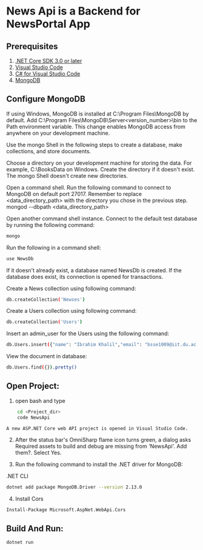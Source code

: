 # News Api is a Backend for NewsPortal App 

## Prerequisites
1. [.NET Core SDK 3.0 or later](https://dotnet.microsoft.com/download/dotnet)
2. [Visual Studio Code](https://code.visualstudio.com/download)
3. [C# for Visual Studio Code](https://marketplace.visualstudio.com/items?itemName=ms-dotnettools.csharp)
4. [MongoDB](https://docs.mongodb.com/manual/administration/install-community/)


## Configure MongoDB
If using Windows, MongoDB is installed at C:\Program Files\MongoDB by default. Add C:\Program Files\MongoDB\Server\<version_number>\bin to the Path environment variable. This change enables MongoDB access from anywhere on your development machine.

Use the mongo Shell in the following steps to create a database, make collections, and store documents.

Choose a directory on your development machine for storing the data. For example, C:\BooksData on Windows. Create the directory if it doesn't exist. The mongo Shell doesn't create new directories.

Open a command shell. Run the following command to connect to MongoDB on default port 27017. Remember to replace <data_directory_path> with the directory you chose in the previous step.
mongod --dbpath <data_directory_path>

Open another command shell instance. Connect to the default test database by running the following command:
```bash
mongo
```

Run the following in a command shell:
```bash
use NewsDb
```

If it doesn't already exist, a database named NewsDb is created. If the database does exist, its connection is opened for transactions.

Create a News collection using following command:
```bash
db.createCollection('Newses')
```

Create a Users collection using following command:
```bash
db.createCollection('Users')
```

Insert an admin_user for the Users using the following command:
```bash
db.Users.insert({"name": "Ibrahim Khalil","email": "bsse1009@iit.du.ac.bd","password": "1234","type": "admin"})
```

View the document in database:
```bash
db.Users.find({}).pretty()
```


## Open Project:
1. open bash and type
```bash
    cd <Project_dir>
    code NewsApi
```
    A new ASP.NET Core web API project is opened in Visual Studio Code.

2. After the status bar's OmniSharp flame icon turns green, a dialog asks Required assets to build and debug are missing from 'NewsApi'. Add them?. Select Yes.

3. Run the following command to install the .NET driver for MongoDB:

.NET CLI
```bash
dotnet add package MongoDB.Driver --version 2.13.0
```

4. Install Cors
```bash
Install-Package Microsoft.AspNet.WebApi.Cors
```


## Build And Run:
```bash
dotnet run
```